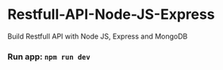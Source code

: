 # Restfull-API-Node-JS-Express
Build Restfull API with Node JS, Express and MongoDB

### Run app: `npm run dev`
